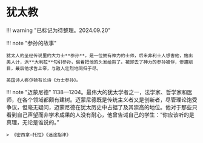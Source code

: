 # 犹太教

!!! warning "已标记为待整理。2024.09.20"

!!! note "参孙的故事"
    
    犹太人的圣经传说里的大力士**参孙**，是一位拥有神力的士师，后来非利士人想害他，施出美人计，派**大利拉**勾引参孙，偷着把他的头发给剪了。被卸去了神力的参孙被俘，惨遭剜目，最后他求告上帝，与敌人壮烈地同归于尽。

    英国诗人弥尔顿有长诗《力士参孙》。

!!! note "迈蒙尼德"
    1138—1204。最伟大的犹太学者之一，法学家、哲学家和医师，在各个领域都颇有建树。迈蒙尼德既是传统主义者又是创新者，尽管理论饱受争议，但毫无疑问，迈蒙尼德在犹太历史中占据了及其崇高的地位。他对于那些只看到自己声望而非学术成果的人没有耐心，他曾告诫自己的学生：“你应该听的是真理，无论是谁说的。”

    > 《密西拿—托拉》《迷途指津》
